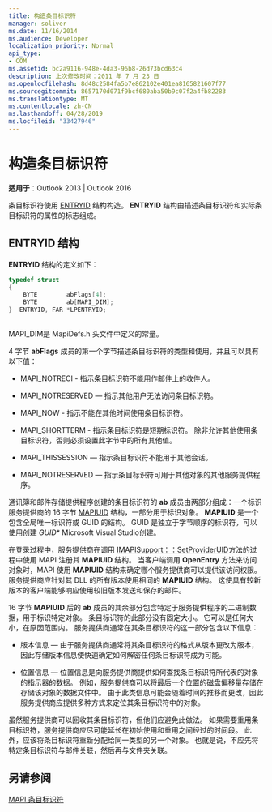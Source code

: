 ```yaml
---
title: 构造条目标识符
manager: soliver
ms.date: 11/16/2014
ms.audience: Developer
localization_priority: Normal
api_type:
- COM
ms.assetid: bc2a9116-948e-4da3-96b8-26d73bcd63c4
description: 上次修改时间：2011 年 7 月 23 日
ms.openlocfilehash: 8d48c2584fa5b7e862102e401ea8165821607f77
ms.sourcegitcommit: 8657170d071f9bcf680aba50b9c07f2a4fb82283
ms.translationtype: MT
ms.contentlocale: zh-CN
ms.lasthandoff: 04/28/2019
ms.locfileid: "33427946"
---
```

# <a name="constructing-entry-identifiers"></a>构造条目标识符

  
  
**适用于**：Outlook 2013 | Outlook 2016 
  
条目标识符使用 [ENTRYID](entryid.md) 结构构造。 **ENTRYID** 结构由描述条目标识符和实际条目标识符的属性的标志组成。 
  
## <a name="entryid-structure"></a>ENTRYID 结构

**ENTRYID** 结构的定义如下： 
  
```cpp
typedef struct
{
    BYTE        abFlags[4];
    BYTE        ab[MAPI_DIM];
}  ENTRYID, FAR *LPENTRYID;
 
```

MAPI_DIM是 MapiDefs.h 头文件中定义的常量。 
  
4 字节 **abFlags** 成员的第一个字节描述条目标识符的类型和使用，并且可以具有以下值： 
  
- MAPI_NOTRECI - 指示条目标识符不能用作邮件上的收件人。
    
- MAPI_NOTRESERVED — 指示其他用户无法访问条目标识符。
    
- MAPI_NOW - 指示不能在其他时间使用条目标识符。
    
- MAPI_SHORTTERM - 指示条目标识符是短期标识符。 除非允许其他使用条目标识符，否则必须设置此字节中的所有其他值。
    
- MAPI_THISSESSION — 指示条目标识符不能用于其他会话。
    
- MAPI_NOTRESERVED — 指示条目标识符可用于其他对象的其他服务提供程序。
    
通讯簿和邮件存储提供程序创建的条目标识符的 **ab** 成员由两部分组成：一个标识服务提供商的 16 字节 [MAPIUID](mapiuid.md) 结构，一部分用于标识对象。 **MAPIUID** 是一个包含全局唯一标识符或 GUID 的结构。 GUID 是独立于字节顺序的标识符，可以使用创建 *GUID** Microsoft Visual Studio创建。 
  
在登录过程中，服务提供商在调用 [IMAPISupport：：SetProviderUID](imapisupport-setprovideruid.md)方法的过程中使用 MAPI 注册其 **MAPIUID** 结构。 当客户端调用 **OpenEntry** 方法来访问对象时，MAPI 使用 **MAPIUID** 结构来确定哪个服务提供商可以提供该访问权限。 服务提供商应针对其 DLL 的所有版本使用相同的 **MAPIUID** 结构。 这使具有较新版本的客户端能够响应使用较旧版本发送和保存的邮件。 
  
16 字节 **MAPIUID** 后的 **ab** 成员的其余部分包含特定于服务提供程序的二进制数据，用于标识特定对象。 条目标识符的此部分没有固定大小。 它可以是任何大小，在原因范围内。 服务提供商通常在其条目标识符的这一部分包含以下信息： 
  
- 版本信息 — 由于服务提供商通常将其条目标识符的格式从版本更改为版本，因此存储版本信息使快速确定如何解密任何条目标识符成为可能。
    
- 位置信息 — 位置信息是向服务提供商提供如何查找条目标识符所代表的对象的指示器的数据。 例如，服务提供商可以将最后一个位置的磁盘偏移量存储在存储该对象的数据文件中。 由于此类信息可能会随着时间的推移而更改，因此服务提供商应提供多种方式来定位其条目标识符中的对象。
    
虽然服务提供商可以回收其条目标识符，但他们应避免此做法。 如果需要重用条目标识符，服务提供商应尽可能延长在初始使用和重用之间经过的时间段。 此外，应该将条目标识符重新分配给同一类型的另一个对象。 也就是说，不应先将特定条目标识符与邮件关联，然后再与文件夹关联。
  
## <a name="see-also"></a>另请参阅



[MAPI 条目标识符](mapi-entry-identifiers.md)

